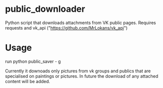 # public_downloader
Python script that downloads attachments from VK public pages.
Requires requests and vk_api ("https://github.com/MrLokans/vk_api")

# Usage
run 
python public_saver - g <public name or link>

Currently it downoads only pictures from vk groups and publics that are specialised on paintings or pictures. In future the download of any attached content will be added.